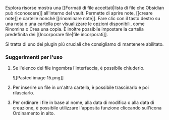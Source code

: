 Esplora risorse mostra una [[Formati di file accettati|lista di file che Obsidian può riconoscere]] all'interno del vault. Permette di aprire note, [[creare note]] e cartelle nonché [[rinominare note]]. Fare clic con il tasto destro su una nota o una cartella per visualizzare le opzioni disponibili, come Rinomina o Crea una copia. È inoltre possibile impostare la cartella predefinita dei [[Incorporare file|file incorporati]].

Si tratta di uno dei plugin più cruciali che consigliamo di mantenere abilitato.

### Suggerimenti per l'uso

1. Se l'elenco dei file ingombra l'interfaccia, è possibile chiuderlo.

	![[Pasted image 15.png]]

2. Per inserire un file in un'altra cartella, è possibile trascinarlo e poi rilasciarlo.

3. Per ordinare i file in base al nome, alla data di modifica o alla data di creazione, è possibile utilizzare l'apposita funzione cliccando sull'icona Ordinamento in alto.